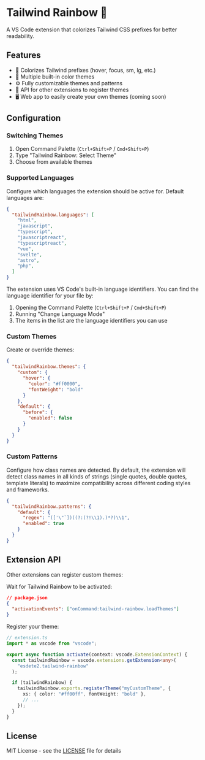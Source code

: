 # Tailwind Rainbow 🌈

A VS Code extension that colorizes Tailwind CSS prefixes for better readability.

## Features

- 🎨 Colorizes Tailwind prefixes (hover, focus, sm, lg, etc.)
- 🎯 Multiple built-in color themes
- ⚙️ Fully customizable themes and patterns
- 🔌 API for other extensions to register themes
- 🖥️ Web app to easily create your own themes (coming soon)

## Configuration

### Switching Themes

1. Open Command Palette (`Ctrl+Shift+P` / `Cmd+Shift+P`)
2. Type "Tailwind Rainbow: Select Theme"
3. Choose from available themes

### Supported Languages

Configure which languages the extension should be active for. Default languages are:

```json
{
  "tailwindRainbow.languages": [
    "html",
    "javascript",
    "typescript",
    "javascriptreact",
    "typescriptreact",
    "vue",
    "svelte",
    "astro",
    "php",
  ]
}
```

The extension uses VS Code's built-in language identifiers. You can find the language identifier for your file by:
1. Opening the Command Palette (`Ctrl+Shift+P` / `Cmd+Shift+P`)
2. Running "Change Language Mode"
3. The items in the list are the language identifiers you can use

### Custom Themes

Create or override themes:

```json
{
  "tailwindRainbow.themes": {
    "custom": {
      "hover": {
        "color": "#ff0000",
        "fontWeight": "bold"
      }
    },
    "default": {
      "before": {
        "enabled": false
      }
    }
  }
}
```

### Custom Patterns

Configure how class names are detected. By default, the extension will detect class names in all kinds of strings (single quotes, double quotes, template literals) to maximize compatibility across different coding styles and frameworks.

```json
{
  "tailwindRainbow.patterns": {
    "default": {
      "regex": "(['\"`])((?:(?!\\1).)*?)\\1",
      "enabled": true
    }
  }
}
```

## Extension API

Other extensions can register custom themes:

Wait for Tailwind Rainbow to be activated:

```json
// package.json
{
  "activationEvents": ["onCommand:tailwind-rainbow.loadThemes"]
}
```

Register your theme:

```ts
// extension.ts
import * as vscode from "vscode";

export async function activate(context: vscode.ExtensionContext) {
  const tailwindRainbow = vscode.extensions.getExtension<any>(
    "esdete2.tailwind-rainbow"
  );

  if (tailwindRainbow) {
    tailwindRainbow.exports.registerTheme("myCustomTheme", {
      xs: { color: "#ff00ff", fontWeight: "bold" },
      // ...
    });
  }
}
```

## License

MIT License - see the [LICENSE](LICENSE) file for details

